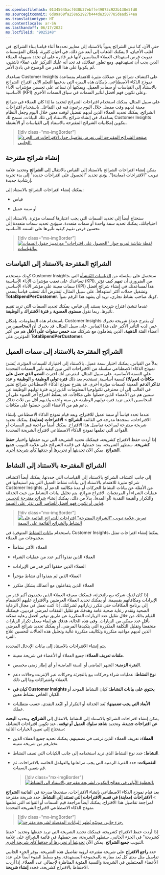 ```yaml
---
ms.openlocfilehash: 01345645acf038b37ebffe49073c922b138e5fd0
ms.sourcegitcommit: 6d89a68fa258a52927b444de3507785dead574ea
ms.translationtype: HT
ms.contentlocale: ar-SA
ms.lasthandoff: 06/17/2022
ms.locfileid: "9025248"
---
```

حتى الآن، كنا نبني الشرائح يدوياً بالاستناد إلى معايير نحددها أثناء قيامنا ببناء الشرائح. في أغلب الأحيان، لا يمكنك الذهاب إلى أبعد من ذلك. في أحيان كثيرة، بإمكان المؤسسات تفويت فرص استهداف العملاء المناسبين لأنها غير قادرة على أن تحدد بسهولة العملاء الذين يجب أن تستهدفهم. ومع تطور عملائك، قد تجد أنه عليك التركيز على عملاء ناشئين، لم يكونوا على هذا القدر من الوضوح في بادئ الأمر.

تساعدك Customer Insights على اكتشاف شرائح من عملائك مثيرة للاهتمام بمساعدة نموذج الذكاء الاصطناعي. بإمكان هذه الميزة التي يدعمها التعلم الآلي اقتراح الشرائح بالاستناد إلى القياسات أو سمات العميل. ويمكنها أن تساعد على تحسين مؤشرات الأداء الأساسية‬ (KPI) وعلى تكوين فهم أفضل لتأثير السمات في سياق السمات الأخرى.

على سبيل المثال، يمكنك استخدام اقتراحات الشرائح لتحديد ما إذا كان العملاء في شرائح معينة لديهم وقت مفضل خلال اليوم يرغبون فيه في التفاعل. باستخدام اقتراحات الشرائح، يمكنك تحديد العملاء الذين لديهم تفضيل لوقت معين خلال اليوم وجعل النظام يساعدك في إنشاء شرائح بالاستناد إلى تلك البيانات. تسمح لك Customer Insights بتكوين إمكانيات الشرائح المقترحة بالاستناد إلى القياسات أو الأنشطة.

> [!div class="mx-imgBorder"]
> [![صفحة الشرائح المقترحة التي تعرض تفاصيل حول الاقتراحات في الجزء الجانبي.](../media/segment-suggestions.png)](../media/segment-suggestions.png#lightbox)

## <a name="generate-suggested-segments"></a>إنشاء شرائح مقترحة

يمكن إنشاء اقتراحات الشرائح بالاستناد إلى القياس بالانتقال إلى **الشرائح** وتحديد علامة تبويب "الاقتراحات (معاينة)". يؤدي تحديد "الحصول على اقتراحات جديدة" إلى بدء تجربة إرشادية‬ جديدة.

يمكنك إنشاء اقتراحات الشرائح بالاستناد إلى:

- قياس

- أو سمة عميل

ستحتاج أيضاً إلى تحديد السمات التي يجب اعتبارها كسمات مؤثرة. بالاستناد إلى احتياجاتك، يمكنك تحديد سمة واحدة أو سمات متعددة. سيؤدي تحديد سمات متعددة إلى تحسين فرص تقييم كيفية تأثيرها على السمة الأساسية.

> [!div class="mx-imgBorder"]
> [![لقطة شاشة لمربع حوار "الحصول على اقتراحات" مع تمييز حقول السمات والقياسات.](../media/attributes.png)](../media/attributes.png#lightbox)

## <a name="suggested-segments-based-on-measures"></a>الشرائح المقترحة بالاستناد إلى القياسات

كونك مستخدم Customer Insights، ستحصل على سلسلة من [القياسات المُنشأة](/dynamics365/customer-insights/audience-insights/measures/?azure-portal=true) التي تساعدك على تعقب مؤشرات الأداء الأساسية (KPI). من الضروري أن تفهم كيف تؤثر سمات معينة على مؤشر الأداء الأساسي (KPI) هذا لمساعدتك في إنشاء شرائح أفضل وتشغيل حملات أكثر استهدافاً. على سبيل المثال، لنفترض أنك تتعقب قياساً يسمى **TotalSpendPerCustomer**. كونك صاحب نشاط تجاري، تريد أن يشهد هذا الرقم نمواً.

عندما تنشئ اقتراح شريحة يستند إلى قياس، يمكنك تحديد السمات التي تريد تقييم تأثيرها. ربما تقول **مستوى العضوية** و **فترة الاشتراك** و **الوظيفة**.

باستخدام هذه المعلومات، بإمكان Customer Insights أن يقترح عندئذٍ شريحة تخبرك عمن لديه التأثير الأكبر على هذا القياس. على سبيل المثال، قد يخبرك أن **المحاسبين** من أعضاء الفئة **الذهبية**، الذين يتعاملون مع شركتك مند **خمس سنوات على الأقل** هم من أكبر المؤثرين على **TotalSpendPerCustomer**.

## <a name="suggested-segments-based-on-customer-attributes"></a>الشرائح المقترحة بالاستناد إلى سمات العميل

بدلاً من القياس، يمكنك اختيار سمة عميل. بالاستناد إلى اختيارك للسمات المؤثرة، يُنشئ نموذج الذكاء الاصطناعي سلسلة من الاقتراحات التي تبين كيفية تأثير السمات المحددة على السمة الأساسية. على سبيل المثال، لنفترض أنك اخترت **العضو الذي حصل على مكافآت (نعم/لا)** كسمة أساسية. تستخدم بعد ذلك **فترة تولي الوظيفة** و **الوظيفة** و **عدد تذاكر الدعم** المعينة كسمات مؤثرة أخرى. قد يقترح نموذج الذكاء الاصطناعي شرائح تشير في الغالب إلى أن محترفي تكنولوجيا المعلومات الذين تزيد فترة توليهم الوظيفة عن سنتين هم من الأعضاء الذين حصلوا على مكافآت. قد يسلّط اقتراح آخر الضوء على أن المحاسبين الذين تزيد فترة توليهم الوظيفة عن سنة واحدة ولديهم أقل من ثلاث تذاكر دعم هم من الأعضاء الذين حصلوا على مكافآت.

عندما تحدد قياساً أو سمة عميل للاقتراح، وبعد قيام نموذج الذكاء الاصطناعي بإنشاء الاقتراحات، ستجدها مدرجة في القائمة **الشرائح** > **الاقتراحات (معاينة)**. يمكنك تحديد شريحة مقترحة لمراجعة تفاصيل هذا الاقتراح. يمكنك أيضاً مراجعة قيم السمات أو القواعد التي تعلمها نموذج الذكاء الاصطناعي لاقتراح الشريحة المحددة.

إذا أردت حفظ الاقتراح كشريحة، فيمكنك تحديد الشريحة التي تريد حفظها واختيار **حفظ كشريحة**. ستظهر الشريحة، بعد حفظها، في قائمة الشرائح على علامة التبويب **جميع الشرائح‬**. يمكن الآن [تحديثها أو تحريرها أو حذفها كأي شريحة أخرى](/dynamics365/customer-insights/audience-insights/segments/?azure-portal=true).

## <a name="suggested-segments-based-on-activity"></a>الشرائح المقترحة بالاستناد إلى النشاط

إلى جانب اكتشاف الشرائح بالاستناد إلى القياسات التي حددتها، يمكنك أيضاً اكتشاف شرائح مثيرة للاهتمام بالاستناد إلى بيانات نشاط العميل التي يتم استيعابها في Customer Insights. من الأمثلة عن بيانات النشاط الحركات أو مدة مكالمة الدعم أو عمليات الشراء أو المرتجعات. لاقتراح شرائح، يتم تحليل بيانات النشاط من حيث الحداثة والتكرار والقيمة النقدية (أو المدة). بدلاً من ذلك، يمكنك إنشاء [شرائح مقترحة لتحسين قياس أو تكوين فهم أفضل للعناصر التي تؤثر على السمة](/dynamics365/customer-insights/audience-insights/suggested-segments/?azure-portal=true).

> [!div class="mx-imgBorder"]
> [![تعرض علامة تبويب "الشرائح المقترحة" اقتراحات للشرائح القائمة على النشاط والشرائح القائمة على السمة](../media/activity.png)](../media/activity.png#lightbox)

باستخدام [بيانات النشاط](/dynamics365/customer-insights/audience-insights/activities/?azure-portal=true) المتوفرة في Customer Insights، يمكننا إنشاء اقتراحات تمثل مجموعات من العملاء.

- العملاء الأكثر نشاطاً

- العملاء الذين نفذوا أكبر عدد من عمليات الشراء

- العملاء الذين حققوا أكبر قدر من الإيرادات

- العملاء الذين لم ينفذوا أي نشاط مؤخراً

- العملاء الذين يتفاعلون مع أعمالك بشكل متكرر

إذا كان لديك شركة بيع بالتجزئة، فيمكنك معرفة العملاء الذين يحققون أكبر قدر من الإيرادات ومكافأتهم بقسيمة. أو يمكنك تحديد العملاء العرضيين والاقتراح عليهم الانضمام إلى برنامج المكافآت حتى تتكرر زياراتهم لشركتك. إذا كنت تعمل في مجال الرعاية الصحية وتقدم رعاية صحية عامة وهدفك هو تقليل النفقات لمرضى فرديين، فيمكنك القيام بذلك من خلال تقليل عدد الزيارات المتكررة عن طريق توفير أفضل رعاية ممكنة بأقل عدد ممكن من الزيارات. وفي هذه الحالة، هدفك هو إبقاء معدل تكرار الزيارات منخفضاً وتقليل التكلفة المتكررة التي يتكبدها المرضى. أو يمكنك تحديد شرائح المرضى الذين لديهم مواعيد متكررة وتكاليف متكررة عالية وتحليل هذه الحالات لتحسين علاج الفرد.

يتم إنشاء الاقتراحات بالاستناد إلى بيانات الإدخال المحددة.

- **ملفات تعريف العملاء:** جميع العملاء أو الأعضاء في شريحة معينة.

- **الفترة الزمنية**: الشهر الماضي أو السنة الماضية أو أي إطار زمني مخصص.

- **نوع النشاط**: عمليات شراء وحركات بيع بالتجزئة وحركات عبر الإنترنت وحالات دعم العملاء واشتراكات وما إلى ذلك.

- **كيان في Customer Insights يحتوي على بيانات النشاط:** كيان النشاط الموحد أو الكيان الخاص بنشاط معين.

- **الأبعاد التي يجب تضمينها:** بُعد الحداثة أو التكرار أو البُعد النقدي، حسب متطلبات عملك.

يمكن إنشاء اقتراحات الشرائح بالاستناد إلى النشاط بالانتقال إلى **الشرائح،** وتحديد **البحث عن اقتراحات جديدة،** وتحديد **شاهد سلوك العميل أو توقعه‬.** عند تكوين اقتراحات النشاط، ستحتاج إلى تعيين الخيارات التالية:

- **العملاء:** تعريف العملاء الذين ترغب في تضمينهم. يمكنك تحديد جميع العملاء الذين تختارهم من شريحة معينة.

- **النشاط:** حدد نوع النشاط الذي تريد استخدامه إلى جانب الكيانات التي تصف النشاط.

- **التفضيلات:** حدد الفترة الزمنية التي يجب مراعاتها والعوامل الخاصة بالاقتراحات، ثم قم بتعيين السمات.

    > [!div class="mx-imgBorder"]
    > [![الخطوة الأولى في معالج التكوين لشريحة مقترحة بالاستناد إلى النشاط.](../media/wizard.png)](../media/wizard.png#lightbox)

بعد قيام نموذج الذكاء الاصطناعي بإنشاء الاقتراحات، ستجدها مدرجة في القائمة **الشرائح** > **الاقتراحات (معاينة) في قسم الاقتراحات التي تستند إلى النشاط**. حدد شريحة مقترحة لمراجعة تفاصيل هذا الاقتراح. يمكنك أيضاً مراجعة قيم السمات أو القواعد التي تعلمها نموذج الذكاء الاصطناعي لاقتراح الشريحة المحددة.

> [!div class="mx-imgBorder"]
> [![جزء جانبي موسّع يُظهر البيانات المفصلة لشريحة مقترحة.](../media/details.png)](../media/details.png#lightbox)

إذا أردت حفظ الاقتراح كشريحة، فيمكنك تحديد الشريحة التي تريد حفظها وتحديد "حفظ كشريحة" في الجزء الجانبي. ستظهر الشريحة، بعد حفظها، في قائمة الشرائح على علامة التبويب **جميع الشرائح‬**. يمكن الآن [تحديثها أو تحريرها أو حذفها كأي شريحة أخرى](/dynamics365/customer-insights/audience-insights/segments/?azure-portal=true).

حدد **راجع الاقتراح** على شريحة مقترحة لرؤية تفاصيل هذه الشريحة. يوفر الجزء الجانبي تفاصيل مثل مدى كل بُعد مقارنة بالمجموعة المستهدفة. وهو يسلط الضوء أيضاً على عدد الأعضاء المحتملين في الشريحة والنسبة المئوية المناظرة لإجمالي عدد العملاء. إذا أردت الاحتفاظ بالاقتراح كشريحة، فحدد **إنشاء شريحة**.
